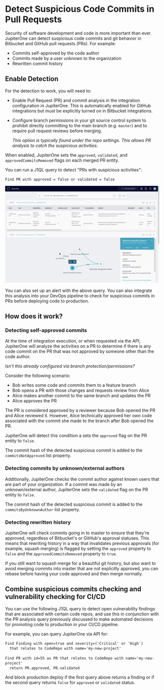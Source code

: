 # Detect Suspicious Code Commits in Pull Requests

Security of software development and code is more important than ever.
JupiterOne can detect suspicious code commits and git behavior in Bitbucket and
GitHub pull requests (PRs). For example:

- Commits self-approved by the code author
- Commits made by a user unknown to the organization
- Rewritten commit history

## Enable Detection

For the detection to work, you will need to:

- Enable Pull Request (PR) and commit analysis in the integration configuration
  in JupiterOne. This is automatically enabled for GitHub integrations but must
  be explicitly turned on in Bitbucket integrations.

- Configure branch permissions in your git source control system to prohibit
  directly committing to the main branch (e.g. `master`) and to require pull
  request reviews before merging.

  _This option is typically found under the repo settings. This allows PR
  analysis to catch the suspicious activities._

When enabled, JupiterOne sets the `approved`, `validated`, and
`approvedCommitsRemoved` flags on each merged PR entity.

You can run a J1QL query to detect "PRs with suspicious activities":

```j1ql
Find PR with approved = false or validated = false
```

![](../assets/graph-suspicious-pullrequests.png)

You can also set up an alert with the above query. You can also integrate this
analysis into your DevOps pipeline to check for suspicious commits in PRs before
deploying code to production.

## How does it work?

### Detecting self-approved commits

At the time of integration execution, or when requested via the API, JupiterOne
will analyze the activities on a PR to determine if there is any code commit on
the PR that was not approved by someone other than the code author.

_Isn't this already configured via branch protection/permissions?_

Consider the following scenario:

- Bob writes some code and commits them to a feature branch
- Bob opens a PR with those changes and requests review from Alice
- Alice makes another commit to the same branch and updates the PR
- Alice approves the PR

The PR is considered approved by a reviewer because Bob opened the PR and Alice
reviewed it. However, Alice technically approved her own code associated with
the commit she made to the branch after Bob opened the PR.

JupiterOne will detect this condition a sets the `approved` flag on the PR
entity to `false`.

The commit hash of the detected suspicious commit is added to the
`commitsNotApproved` list property.

### Detecting commits by unknown/external authors

Additionally, JupiterOne checks the commit author against known users that are
part of your organization. If a commit was made by an unknown/external author,
JupiterOne sets the `validated` flag on the PR entity to `false`.

The commit hash of the detected suspicious commit is added to the
`commitsByUnknownAuthor` list property.

### Detecting rewritten history

JupiterOne will check commits going in to master to ensure that they're
approved, regardless of Bitbucket's or GitHub's approval statuses. This means
that rewriting history in a way that invalidates previous approvals (for
example, squash merging) is flagged by setting the `approved` property to
`false` and the `approvedCommitsRemoved` property to `true`.

If you still want to squash merge for a beautiful git history, but also want to
avoid merging commits into master that are not explicitly approved, you can
rebase before having your code approved and then merge normally.

## Combine suspicious commits checking and vulnerability checking for CI/CD

You can use the following J1QL query to detect open vulnerability findings that
are associated with certain code repos, and use this in conjunction with the
PR analysis query previously discussed to make automated decisions for promoting
code to production in your CI/CD pipeline.

For example, you can query JupiterOne via API for:

```j1ql
Find Finding with open=true and severity=('Critical' or 'High')
  that relates to CodeRepo with name='my-new-project'

Find PR with id=55 as PR that relates to CodeRepo with name='my-new-project'
  return PR.approved, PR.validated
```

And block production deploy if the first query above returns a finding or if
the second query returns `false` for `approved` or `validated` status.
